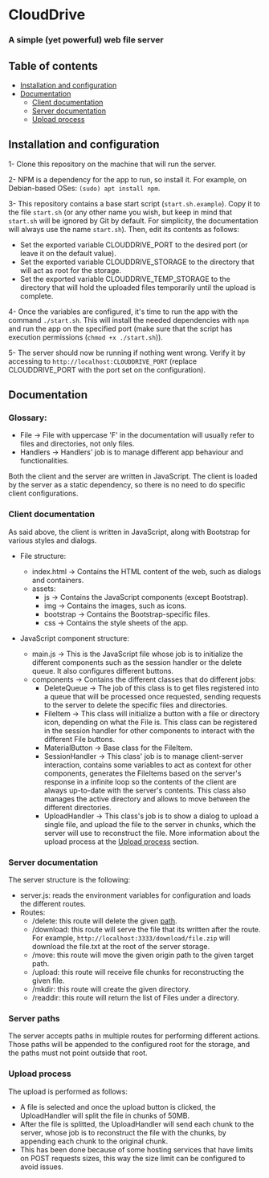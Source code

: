 
# CloudDrive

### A simple (yet powerful) web file server

## Table of contents
* [Installation and configuration](#installation-and-configuration)
* [Documentation](#documentation)
    * [Client documentation](#client-documentation)
    * [Server documentation](#server-documentation)
    * [Upload process](#upload-process)

## Installation and configuration
1- Clone this repository on the machine that will run the server. 

2- NPM is a dependency for the app to run, so install it. For example, on Debian-based OSes: `(sudo) apt install npm`.

3- This repository contains a base start script (`start.sh.example`). Copy it to the file `start.sh` (or any other name you wish, but keep in mind that `start.sh` will be ignored by Git by default. For simplicity, the documentation will always use the name `start.sh`). Then, edit its contents as follows:
* Set the exported variable CLOUDDRIVE_PORT to the desired port (or leave it on the default value).
* Set the exported variable CLOUDDRIVE_STORAGE to the directory that will act as root for the storage.
* Set the exported variable CLOUDDRIVE_TEMP_STORAGE to the directory that will hold the uploaded files temporarily until the upload is complete.

4- Once the variables are configured, it's time to run the app with the command `./start.sh`. This will install the needed dependencies with `npm` and run the app on the specified port (make sure that the script has execution permissions (`chmod +x ./start.sh`)).

5- The server should now be running if nothing went wrong. Verify it by accessing to `http://localhost:CLOUDDRIVE_PORT` (replace CLOUDDRIVE_PORT with the port set on the configuration).

## Documentation

### Glossary:
* File -> File with uppercase 'F' in the documentation will usually refer to files and directories, not only files.
* Handlers -> Handlers' job is to manage different app behaviour and functionalities.

Both the client and the server are written in JavaScript. The client is loaded by the server as a static dependency, so there is no need to do specific client configurations.

### Client documentation
As said above, the client is written in JavaScript, along with Bootstrap for various styles and dialogs.

* File structure:
    * index.html -> Contains the HTML content of the web, such as dialogs and containers.
    * assets:
        * js -> Contains the JavaScript components (except Bootstrap).
        * img -> Contains the images, such as icons.
        * bootstrap -> Contains the Bootstrap-specific files.
        * css -> Contains the style sheets of the app.

* JavaScript component structure:
    * main.js -> This is the JavaScript file whose job is to initialize the different components such as the session handler or the delete queue. It also configures different buttons.
    * components -> Contains the different classes that do different jobs:
        * DeleteQueue -> The job of this class is to get files registered into a queue that will be processed once requested, sending requests to the server to delete the specific files and directories.
        * FileItem -> This class will initialize a button with a file or directory icon, depending on what the File is. This class can be registered in the session handler for other components to interact with the different File buttons.
        * MaterialButton -> Base class for the FileItem.
        * SessionHandler -> This class' job is to manage client-server interaction, contains some variables to act as context for other components, generates the FileItems based on the server's response in a infinite loop so the contents of the client are always up-to-date with the server's contents. This class also manages the active directory and allows to move between the different directories.
        * UploadHandler -> This class's job is to show a dialog to upload a single file, and upload the file to the server in chunks, which the server will use to reconstruct the file. More information about the upload process at the [Upload process](#upload-process) section.

### Server documentation
The server structure is the following:
* server.js: reads the environment variables for configuration and loads the different routes.
* Routes:
    * /delete: this route will delete the given [path](#server-paths).
    * /download: this route will serve the file that its written after the route. For example, `http://localhost:3333/download/file.zip` will download the file.txt at the root of the server storage.
    * /move: this route will move the given origin path to the given target path.
    * /upload: this route will receive file chunks for reconstructing the given file.
    * /mkdir: this route will create the given directory.
    * /readdir: this route will return the list of Files under a directory.

### Server paths
The server accepts paths in multiple routes for performing different actions. Those paths will be appended to the configured root for the storage, and the paths must not point outside that root.

### Upload process
The upload is performed as follows:
* A file is selected and once the upload button is clicked, the UploadHandler will split the file in chunks of 50MB.
* After the file is splitted, the UploadHandler will send each chunk to the server, whose job is to reconstruct the file with the chunks, by appending each chunk to the original chunk.
* This has been done because of some hosting services that have limits on POST requests sizes, this way the size limit can be configured to avoid issues.
